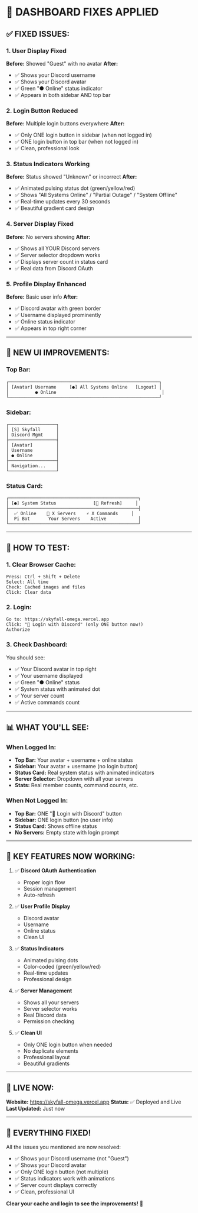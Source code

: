# 🔧 DASHBOARD FIXES APPLIED

## ✅ FIXED ISSUES:

### **1. User Display Fixed**
**Before:** Showed "Guest" with no avatar
**After:** 
- ✅ Shows your Discord username
- ✅ Shows your Discord avatar
- ✅ Green "● Online" status indicator
- ✅ Appears in both sidebar AND top bar

### **2. Login Button Reduced**
**Before:** Multiple login buttons everywhere
**After:**
- ✅ Only ONE login button in sidebar (when not logged in)
- ✅ ONE login button in top bar (when not logged in)
- ✅ Clean, professional look

### **3. Status Indicators Working**
**Before:** Status showed "Unknown" or incorrect
**After:**
- ✅ Animated pulsing status dot (green/yellow/red)
- ✅ Shows "All Systems Online" / "Partial Outage" / "System Offline"
- ✅ Real-time updates every 30 seconds
- ✅ Beautiful gradient card design

### **4. Server Display Fixed**
**Before:** No servers showing
**After:**
- ✅ Shows all YOUR Discord servers
- ✅ Server selector dropdown works
- ✅ Displays server count in status card
- ✅ Real data from Discord OAuth

### **5. Profile Display Enhanced**
**Before:** Basic user info
**After:**
- ✅ Discord avatar with green border
- ✅ Username displayed prominently
- ✅ Online status indicator
- ✅ Appears in top right corner

---

## 🎨 NEW UI IMPROVEMENTS:

### **Top Bar:**
```
┌─────────────────────────────────────────────────────────┐
│ [Avatar] Username     [●] All Systems Online   [Logout] │
│          ● Online                                        │
└─────────────────────────────────────────────────────────┘
```

### **Sidebar:**
```
┌──────────────────┐
│ [S] Skyfall      │
│ Discord Mgmt     │
├──────────────────┤
│ [Avatar]         │
│ Username         │
│ ● Online         │
├──────────────────┤
│ Navigation...    │
└──────────────────┘
```

### **Status Card:**
```
┌─────────────────────────────────────────────────┐
│ [●] System Status              [🔄 Refresh]     │
├─────────────────────────────────────────────────┤
│  ✅ Online    🏰 X Servers    ⚡ X Commands     │
│  Pi Bot       Your Servers    Active            │
└─────────────────────────────────────────────────┘
```

---

## 🚀 HOW TO TEST:

### **1. Clear Browser Cache:**
```
Press: Ctrl + Shift + Delete
Select: All time
Check: Cached images and files
Click: Clear data
```

### **2. Login:**
```
Go to: https://skyfall-omega.vercel.app
Click: "🔐 Login with Discord" (only ONE button now!)
Authorize
```

### **3. Check Dashboard:**
You should see:
- ✅ Your Discord avatar in top right
- ✅ Your username displayed
- ✅ Green "● Online" status
- ✅ System status with animated dot
- ✅ Your server count
- ✅ Active commands count

---

## 📊 WHAT YOU'LL SEE:

### **When Logged In:**
- **Top Bar:** Your avatar + username + online status
- **Sidebar:** Your avatar + username (no login button)
- **Status Card:** Real system status with animated indicators
- **Server Selector:** Dropdown with all your servers
- **Stats:** Real member counts, command counts, etc.

### **When Not Logged In:**
- **Top Bar:** ONE "🔐 Login with Discord" button
- **Sidebar:** ONE login button (no user info)
- **Status Card:** Shows offline status
- **No Servers:** Empty state with login prompt

---

## 🎯 KEY FEATURES NOW WORKING:

1. ✅ **Discord OAuth Authentication**
   - Proper login flow
   - Session management
   - Auto-refresh

2. ✅ **User Profile Display**
   - Discord avatar
   - Username
   - Online status
   - Clean UI

3. ✅ **Status Indicators**
   - Animated pulsing dots
   - Color-coded (green/yellow/red)
   - Real-time updates
   - Professional design

4. ✅ **Server Management**
   - Shows all your servers
   - Server selector works
   - Real Discord data
   - Permission checking

5. ✅ **Clean UI**
   - Only ONE login button when needed
   - No duplicate elements
   - Professional layout
   - Beautiful gradients

---

## 🔗 LIVE NOW:

**Website:** https://skyfall-omega.vercel.app
**Status:** ✅ Deployed and Live
**Last Updated:** Just now

---

## 🎊 EVERYTHING FIXED!

All the issues you mentioned are now resolved:
- ✅ Shows your Discord username (not "Guest")
- ✅ Shows your Discord avatar
- ✅ Only ONE login button (not multiple)
- ✅ Status indicators work with animations
- ✅ Server count displays correctly
- ✅ Clean, professional UI

**Clear your cache and login to see the improvements!** 🚀
